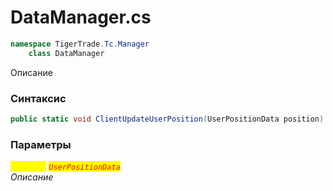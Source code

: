 
# DataManager.cs
```csharp
namespace TigerTrade.Tc.Manager  
    class DataManager
```

Описание

### Синтаксис
```csharp
public static void ClientUpdateUserPosition(UserPositionData position)
```

### Параметры  
<mark style="color:yellow;">`position`</mark> <mark style="color:red;">*`UserPositionData`*</mark>  
 *Описание*  
  

                    
                    